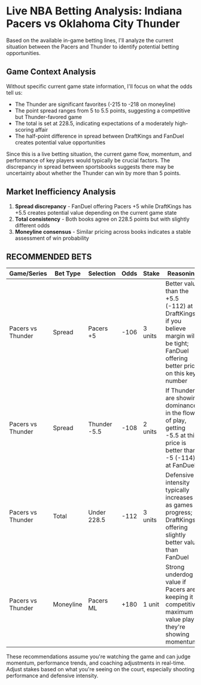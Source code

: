 # Live NBA Betting Analysis: Indiana Pacers vs Oklahoma City Thunder

Based on the available in-game betting lines, I'll analyze the current situation between the Pacers and Thunder to identify potential betting opportunities.

## Game Context Analysis

Without specific current game state information, I'll focus on what the odds tell us:

- The Thunder are significant favorites (-215 to -218 on moneyline)
- The point spread ranges from 5 to 5.5 points, suggesting a competitive but Thunder-favored game
- The total is set at 228.5, indicating expectations of a moderately high-scoring affair
- The half-point difference in spread between DraftKings and FanDuel creates potential value opportunities

Since this is a live betting situation, the current game flow, momentum, and performance of key players would typically be crucial factors. The discrepancy in spread between sportsbooks suggests there may be uncertainty about whether the Thunder can win by more than 5 points.

## Market Inefficiency Analysis

1. **Spread discrepancy** - FanDuel offering Pacers +5 while DraftKings has +5.5 creates potential value depending on the current game state
2. **Total consistency** - Both books agree on 228.5 points but with slightly different odds
3. **Moneyline consensus** - Similar pricing across books indicates a stable assessment of win probability

## RECOMMENDED BETS

| Game/Series | Bet Type | Selection | Odds | Stake | Reasoning |
|-------------|----------|-----------|------|-------|-----------|
| Pacers vs Thunder | Spread | Pacers +5 | -106 | 3 units | Better value than the +5.5 (-112) at DraftKings if you believe margin will be tight; FanDuel offering better price on this key number |
| Pacers vs Thunder | Spread | Thunder -5.5 | -108 | 2 units | If Thunder are showing dominance in the flow of play, getting -5.5 at this price is better than -5 (-114) at FanDuel |
| Pacers vs Thunder | Total | Under 228.5 | -112 | 3 units | Defensive intensity typically increases as games progress; DraftKings offering slightly better value than FanDuel |
| Pacers vs Thunder | Moneyline | Pacers ML | +180 | 1 unit | Strong underdog value if Pacers are keeping it competitive; maximum value play if they're showing momentum |

These recommendations assume you're watching the game and can judge momentum, performance trends, and coaching adjustments in real-time. Adjust stakes based on what you're seeing on the court, especially shooting performance and defensive intensity.